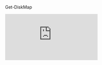 Get-DiskMap

![alt text](https://github.com/MohamedAbdelhalem/dbatools/edit/main/PowerShell/readme.txt)
